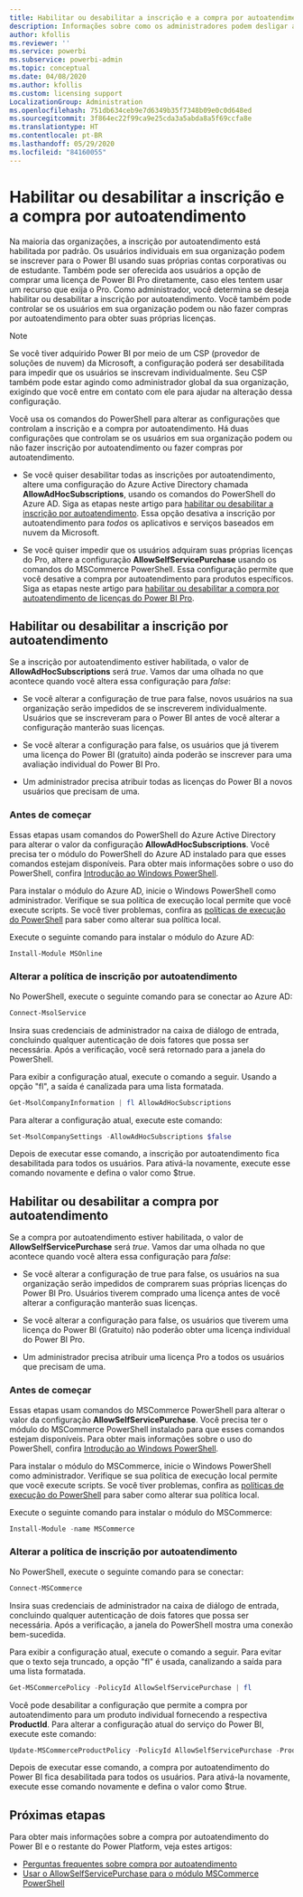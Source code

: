 ```yaml
---
title: Habilitar ou desabilitar a inscrição e a compra por autoatendimento
description: Informações sobre como os administradores podem desligar a capacidade dos usuários de se inscreverem para o serviço do Power BI e comprarem ou atualizarem uma licença.
author: kfollis
ms.reviewer: ''
ms.service: powerbi
ms.subservice: powerbi-admin
ms.topic: conceptual
ms.date: 04/08/2020
ms.author: kfollis
ms.custom: licensing support
LocalizationGroup: Administration
ms.openlocfilehash: 751db634ceb9e7d6349b35f7348b09e0c0d648ed
ms.sourcegitcommit: 3f864ec22f99ca9e25cda3a5abda8a5f69ccfa8e
ms.translationtype: HT
ms.contentlocale: pt-BR
ms.lasthandoff: 05/29/2020
ms.locfileid: "84160055"
---
```

# <a name="enable-or-disable-self-service-sign-up-and-purchasing"></a>Habilitar ou desabilitar a inscrição e a compra por autoatendimento

Na maioria das organizações, a inscrição por autoatendimento está habilitada por padrão. Os usuários individuais em sua organização podem se inscrever para o Power BI usando suas próprias contas corporativas ou de estudante. Também pode ser oferecida aos usuários a opção de comprar uma licença de Power BI Pro diretamente, caso eles tentem usar um recurso que exija o Pro. Como administrador, você determina se deseja habilitar ou desabilitar a inscrição por autoatendimento. Você também pode controlar se os usuários em sua organização podem ou não fazer compras por autoatendimento para obter suas próprias licenças.

> [!NOTE]
>Se você tiver adquirido Power BI por meio de um CSP (provedor de soluções de nuvem) da Microsoft, a configuração poderá ser desabilitada para impedir que os usuários se inscrevam individualmente. Seu CSP também pode estar agindo como administrador global da sua organização, exigindo que você entre em contato com ele para ajudar na alteração dessa configuração.
>
>

Você usa os comandos do PowerShell para alterar as configurações que controlam a inscrição e a compra por autoatendimento. Há duas configurações que controlam se os usuários em sua organização podem ou não fazer inscrição por autoatendimento ou fazer compras por autoatendimento.

- Se você quiser desabilitar todas as inscrições por autoatendimento, altere uma configuração do Azure Active Directory chamada **AllowAdHocSubscriptions**, usando os comandos do PowerShell do Azure AD. Siga as etapas neste artigo para [habilitar ou desabilitar a inscrição por autoatendimento](#enable-or-disable-self-service-signup). Essa opção desativa a inscrição por autoatendimento para *todos* os aplicativos e serviços baseados em nuvem da Microsoft.

- Se você quiser impedir que os usuários adquiram suas próprias licenças do Pro, altere a configuração **AllowSelfServicePurchase** usando os comandos do MSCommerce PowerShell. Essa configuração permite que você desative a compra por autoatendimento para produtos específicos. Siga as etapas neste artigo para [habilitar ou desabilitar a compra por autoatendimento de licenças do Power BI Pro](#enable-or-disable-self-service-purchase).

## <a name="enable-or-disable-self-service-signup"></a>Habilitar ou desabilitar a inscrição por autoatendimento

Se a inscrição por autoatendimento estiver habilitada, o valor de **AllowAdHocSubscriptions** será *true*. Vamos dar uma olhada no que acontece quando você altera essa configuração para *false*:

- Se você alterar a configuração de true para false, novos usuários na sua organização serão impedidos de se inscreverem individualmente. Usuários que se inscreveram para o Power BI antes de você alterar a configuração manterão suas licenças.

- Se você alterar a configuração para false, os usuários que já tiverem uma licença do Power BI (gratuito) ainda poderão se inscrever para uma avaliação individual do Power BI Pro.

- Um administrador precisa atribuir todas as licenças do Power BI a novos usuários que precisam de uma.

### <a name="before-you-begin"></a>Antes de começar

Essas etapas usam comandos do PowerShell do Azure Active Directory para alterar o valor da configuração **AllowAdHocSubscriptions**. Você precisa ter o módulo do PowerShell do Azure AD instalado para que esses comandos estejam disponíveis. Para obter mais informações sobre o uso do PowerShell, confira [Introdução ao Windows PowerShell](https://docs.microsoft.com/powershell/scripting/getting-started/getting-started-with-windows-powershell?view=powershell-7).

Para instalar o módulo do Azure AD, inicie o Windows PowerShell como administrador. Verifique se sua política de execução local permite que você execute scripts. Se você tiver problemas, confira as [políticas de execução do PowerShell](https://docs.microsoft.com/powershell/module/microsoft.powershell.core/about/about_execution_policies?view=powershell-7#powershell-execution-policies) para saber como alterar sua política local.

Execute o seguinte comando para instalar o módulo do Azure AD:

```powershell
Install-Module MSOnline
```

### <a name="change-the-self-service-signup-policy"></a>Alterar a política de inscrição por autoatendimento

No PowerShell, execute o seguinte comando para se conectar ao Azure AD:

```powershell
Connect-MsolService
```

Insira suas credenciais de administrador na caixa de diálogo de entrada, concluindo qualquer autenticação de dois fatores que possa ser necessária. Após a verificação, você será retornado para a janela do PowerShell.

Para exibir a configuração atual, execute o comando a seguir. Usando a opção "fl", a saída é canalizada para uma lista formatada.

```powershell
Get-MsolCompanyInformation | fl AllowAdHocSubscriptions
```

Para alterar a configuração atual, execute este comando:

```powershell
Set-MsolCompanySettings -AllowAdHocSubscriptions $false
```

Depois de executar esse comando, a inscrição por autoatendimento fica desabilitada para todos os usuários. Para ativá-la novamente, execute esse comando novamente e defina o valor como $true.

## <a name="enable-or-disable-self-service-purchase"></a>Habilitar ou desabilitar a compra por autoatendimento

Se a compra por autoatendimento estiver habilitada, o valor de **AllowSelfServicePurchase** será *true*. Vamos dar uma olhada no que acontece quando você altera essa configuração para *false*:

- Se você alterar a configuração de true para false, os usuários na sua organização serão impedidos de comprarem suas próprias licenças do Power BI Pro. Usuários tiverem comprado uma licença antes de você alterar a configuração manterão suas licenças.

- Se você alterar a configuração para false, os usuários que tiverem uma licença do Power BI (Gratuito) não poderão obter uma licença individual do Power BI Pro. 

- Um administrador precisa atribuir uma licença Pro a todos os usuários que precisam de uma.

### <a name="before-you-begin"></a>Antes de começar

Essas etapas usam comandos do MSCommerce PowerShell para alterar o valor da configuração **AllowSelfServicePurchase**. Você precisa ter o módulo do MSCommerce PowerShell instalado para que esses comandos estejam disponíveis. Para obter mais informações sobre o uso do PowerShell, confira [Introdução ao Windows PowerShell](https://docs.microsoft.com/powershell/scripting/getting-started/getting-started-with-windows-powershell?view=powershell-7).

Para instalar o módulo do MSCommerce, inicie o Windows PowerShell como administrador. Verifique se sua política de execução local permite que você execute scripts. Se você tiver problemas, confira as [políticas de execução do PowerShell](https://docs.microsoft.com/powershell/module/microsoft.powershell.core/about/about_execution_policies?view=powershell-7#powershell-execution-policies) para saber como alterar sua política local.

Execute o seguinte comando para instalar o módulo do MSCommerce:

```powershell
Install-Module -name MSCommerce
```

### <a name="change-the-self-service-signup-policy"></a>Alterar a política de inscrição por autoatendimento

No PowerShell, execute o seguinte comando para se conectar:

```powershell
Connect-MSCommerce
```

Insira suas credenciais de administrador na caixa de diálogo de entrada, concluindo qualquer autenticação de dois fatores que possa ser necessária. Após a verificação, a janela do PowerShell mostra uma conexão bem-sucedida.

Para exibir a configuração atual, execute o comando a seguir. Para evitar que o texto seja truncado, a opção "fl" é usada, canalizando a saída para uma lista formatada.

```powershell
Get-MSCommercePolicy -PolicyId AllowSelfServicePurchase | fl
```

Você pode desabilitar a configuração que permite a compra por autoatendimento para um produto individual fornecendo a respectiva **ProductId**. Para alterar a configuração atual do serviço do Power BI, execute este comando:

```powershell
Update-MSCommerceProductPolicy -PolicyId AllowSelfServicePurchase -ProductId CFQ7TTC0L3PB -Enabled $False
```

Depois de executar esse comando, a compra por autoatendimento do Power BI fica desabilitada para todos os usuários. Para ativá-la novamente, execute esse comando novamente e defina o valor como $true.

## <a name="next-steps"></a>Próximas etapas

Para obter mais informações sobre a compra por autoatendimento do Power BI e o restante do Power Platform, veja estes artigos:

- [Perguntas frequentes sobre compra por autoatendimento](https://docs.microsoft.com/microsoft-365/commerce/subscriptions/self-service-purchase-faq?view=o365-worldwide#admin-capabilities)
- [Usar o AllowSelfServicePurchase para o módulo MSCommerce PowerShell](https://docs.microsoft.com/microsoft-365/commerce/subscriptions/allowselfservicepurchase-powershell?view=o365-worldwide)
